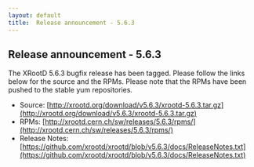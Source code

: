 ```yaml
---
layout: default
title:  Release announcement - 5.6.3
---
```


Release announcement - 5.6.3
-----------------------------

The XRootD 5.6.3 bugfix release has been tagged. Please follow the links
below for the source and the RPMs. Please note that the RPMs have been pushed
to the stable yum repositories.

 * Source: [http://xrootd.org/download/v5.6.3/xrootd-5.6.3.tar.gz](http://xrootd.org/download/v5.6.3/xrootd-5.6.3.tar.gz)
 * RPMs: [http://xrootd.cern.ch/sw/releases/5.6.3/rpms/](http://xrootd.cern.ch/sw/releases/5.6.3/rpms/)
 * Release Notes: [https://github.com/xrootd/xrootd/blob/v5.6.3/docs/ReleaseNotes.txt](https://github.com/xrootd/xrootd/blob/v5.6.3/docs/ReleaseNotes.txt)
